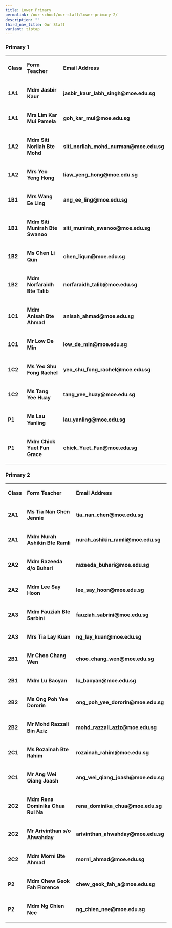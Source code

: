 ```yaml
---
title: Lower Primary
permalink: /our-school/our-staff/lower-primary-2/
description: ""
third_nav_title: Our Staff
variant: tiptap
---
```

<h3><strong>Primary 1</strong></h3>
<table>
<tbody>
<tr>
<td rowspan="1" colspan="1">
<p><strong>Class</strong>
</p>
</td>
<td rowspan="1" colspan="1">
<p><strong>Form Teacher</strong>
</p>
</td>
<td rowspan="1" colspan="1">
<p><strong>Email Address</strong>
</p>
</td>
</tr>
<tr>
<td rowspan="1" colspan="1">
<p><strong>1A1</strong>
</p>
</td>
<td rowspan="1" colspan="1">
<p><strong>Mdm Jasbir Kaur</strong>
</p>
</td>
<td rowspan="1" colspan="1">
<p><strong>jasbir_kaur_labh_singh@moe.edu.sg</strong>
</p>
</td>
</tr>
<tr>
<td rowspan="1" colspan="1">
<p><strong>1A1</strong>
</p>
</td>
<td rowspan="1" colspan="1">
<p><strong>Mrs Lim Kar Mui Pamela</strong>
</p>
</td>
<td rowspan="1" colspan="1">
<p><strong>goh_kar_mui@moe.edu.sg</strong>
</p>
</td>
</tr>
<tr>
<td rowspan="1" colspan="1">
<p><strong>1A2</strong>
</p>
</td>
<td rowspan="1" colspan="1">
<p><strong>Mdm Siti Norliah Bte Mohd</strong>
</p>
</td>
<td rowspan="1" colspan="1">
<p><strong>siti_norliah_mohd_nurman@moe.edu.sg</strong>
</p>
</td>
</tr>
<tr>
<td rowspan="1" colspan="1">
<p><strong>1A2</strong>
</p>
</td>
<td rowspan="1" colspan="1">
<p><strong>Mrs Yeo Yeng Hong</strong>
</p>
</td>
<td rowspan="1" colspan="1">
<p><strong>liaw_yeng_hong@moe.edu.sg</strong>
</p>
</td>
</tr>
<tr>
<td rowspan="1" colspan="1">
<p><strong>1B1</strong>
</p>
</td>
<td rowspan="1" colspan="1">
<p><strong>Mrs Wang Ee Ling</strong>
</p>
</td>
<td rowspan="1" colspan="1">
<p><strong>ang_ee_ling@moe.edu.sg</strong>
</p>
</td>
</tr>
<tr>
<td rowspan="1" colspan="1">
<p><strong>1B1</strong>
</p>
</td>
<td rowspan="1" colspan="1">
<p><strong>Mdm Siti Munirah Bte Swanoo</strong>
</p>
</td>
<td rowspan="1" colspan="1">
<p><strong>siti_munirah_swanoo@moe.edu.sg</strong>
</p>
</td>
</tr>
<tr>
<td rowspan="1" colspan="1">
<p><strong>1B2</strong>
</p>
</td>
<td rowspan="1" colspan="1">
<p><strong>Ms Chen Li Qun</strong>
</p>
</td>
<td rowspan="1" colspan="1">
<p><strong>chen_liqun@moe.edu.sg</strong>
</p>
</td>
</tr>
<tr>
<td rowspan="1" colspan="1">
<p><strong>1B2</strong>
</p>
</td>
<td rowspan="1" colspan="1">
<p><strong>Mdm Norfaraidh Bte Talib</strong>
</p>
</td>
<td rowspan="1" colspan="1">
<p><strong>norfaraidh_talib@moe.edu.sg</strong>
</p>
</td>
</tr>
<tr>
<td rowspan="1" colspan="1">
<p><strong>1C1</strong>
</p>
</td>
<td rowspan="1" colspan="1">
<p><strong>Mdm Anisah Bte Ahmad</strong>
</p>
</td>
<td rowspan="1" colspan="1">
<p><strong>anisah_ahmad@moe.edu.sg</strong>
</p>
</td>
</tr>
<tr>
<td rowspan="1" colspan="1">
<p><strong>1C1</strong>
</p>
</td>
<td rowspan="1" colspan="1">
<p><strong>Mr Low De Min</strong>
</p>
</td>
<td rowspan="1" colspan="1">
<p><strong>low_de_min@moe.edu.sg</strong>
</p>
</td>
</tr>
<tr>
<td rowspan="1" colspan="1">
<p><strong>1C2</strong>
</p>
</td>
<td rowspan="1" colspan="1">
<p><strong>Ms Yeo Shu Fong Rachel</strong>
</p>
</td>
<td rowspan="1" colspan="1">
<p><strong>yeo_shu_fong_rachel@moe.edu.sg</strong>
</p>
</td>
</tr>
<tr>
<td rowspan="1" colspan="1">
<p><strong>1C2</strong>
</p>
</td>
<td rowspan="1" colspan="1">
<p><strong>Ms Tang Yee Huay</strong>
</p>
</td>
<td rowspan="1" colspan="1">
<p><strong>tang_yee_huay@moe.edu.sg</strong>
</p>
</td>
</tr>
<tr>
<td rowspan="1" colspan="1">
<p><strong>P1</strong>
</p>
</td>
<td rowspan="1" colspan="1">
<p><strong>Ms Lau Yanling</strong>
</p>
</td>
<td rowspan="1" colspan="1">
<p><strong>lau_yanling@moe.edu.sg</strong>
</p>
</td>
</tr>
<tr>
<td rowspan="1" colspan="1">
<p><strong>P1</strong>
</p>
</td>
<td rowspan="1" colspan="1">
<p><strong>Mdm Chick Yuet Fun Grace</strong>
</p>
</td>
<td rowspan="1" colspan="1">
<p><strong>chick_Yuet_Fun@moe.edu.sg</strong>
</p>
</td>
</tr>
</tbody>
</table>
<h3><strong>Primary 2</strong></h3>
<table>
<tbody>
<tr>
<td rowspan="1" colspan="1">
<p><strong>Class</strong>
</p>
</td>
<td rowspan="1" colspan="1">
<p><strong>Form Teacher</strong>
</p>
</td>
<td rowspan="1" colspan="1">
<p><strong>Email Address</strong>
</p>
</td>
</tr>
<tr>
<td rowspan="1" colspan="1">
<p><strong>2A1</strong>
</p>
</td>
<td rowspan="1" colspan="1">
<p><strong>Ms Tia Nan Chen Jennie</strong>
</p>
</td>
<td rowspan="1" colspan="1">
<p><strong>tia_nan_chen@moe.edu.sg</strong>
</p>
</td>
</tr>
<tr>
<td rowspan="1" colspan="1">
<p><strong>2A1</strong>
</p>
</td>
<td rowspan="1" colspan="1">
<p><strong>Mdm Nurah Ashikin Bte Ramli</strong>
</p>
</td>
<td rowspan="1" colspan="1">
<p><strong>nurah_ashikin_ramli@moe.edu.sg</strong>
</p>
</td>
</tr>
<tr>
<td rowspan="1" colspan="1">
<p><strong>2A2</strong>
</p>
</td>
<td rowspan="1" colspan="1">
<p><strong>Mdm Razeeda d/o Buhari</strong>
</p>
</td>
<td rowspan="1" colspan="1">
<p><strong>razeeda_buhari@moe.edu.sg</strong>
</p>
</td>
</tr>
<tr>
<td rowspan="1" colspan="1">
<p><strong>2A2</strong>
</p>
</td>
<td rowspan="1" colspan="1">
<p><strong>Mdm Lee Say Hoon</strong>
</p>
</td>
<td rowspan="1" colspan="1">
<p><strong>lee_say_hoon@moe.edu.sg</strong>
</p>
</td>
</tr>
<tr>
<td rowspan="1" colspan="1">
<p><strong>2A3</strong>
</p>
</td>
<td rowspan="1" colspan="1">
<p><strong>Mdm Fauziah Bte Sarbini</strong>
</p>
</td>
<td rowspan="1" colspan="1">
<p><strong>fauziah_sabrini@moe.edu.sg</strong>
</p>
</td>
</tr>
<tr>
<td rowspan="1" colspan="1">
<p><strong>2A3</strong>
</p>
</td>
<td rowspan="1" colspan="1">
<p><strong>Mrs Tia Lay Kuan</strong>
</p>
</td>
<td rowspan="1" colspan="1">
<p><strong>ng_lay_kuan@moe.edu.sg</strong>
</p>
</td>
</tr>
<tr>
<td rowspan="1" colspan="1">
<p><strong>2B1</strong>
</p>
</td>
<td rowspan="1" colspan="1">
<p><strong>Mr Choo Chang Wen</strong>
</p>
</td>
<td rowspan="1" colspan="1">
<p><strong>choo_chang_wen@moe.edu.sg</strong>
</p>
</td>
</tr>
<tr>
<td rowspan="1" colspan="1">
<p><strong>2B1</strong>
</p>
</td>
<td rowspan="1" colspan="1">
<p><strong>Mdm Lu Baoyan</strong>
</p>
</td>
<td rowspan="1" colspan="1">
<p><strong>lu_baoyan@moe.edu.sg</strong>
</p>
</td>
</tr>
<tr>
<td rowspan="1" colspan="1">
<p><strong>2B2</strong>
</p>
</td>
<td rowspan="1" colspan="1">
<p><strong>Ms Ong Poh Yee Dororin</strong>
</p>
</td>
<td rowspan="1" colspan="1">
<p><strong>ong_poh_yee_dororin@moe.edu.sg</strong>
</p>
</td>
</tr>
<tr>
<td rowspan="1" colspan="1">
<p><strong>2B2</strong>
</p>
</td>
<td rowspan="1" colspan="1">
<p><strong>Mr Mohd Razzali Bin Aziz</strong>
</p>
</td>
<td rowspan="1" colspan="1">
<p><strong>mohd_razzali_aziz@moe.edu.sg</strong>
</p>
</td>
</tr>
<tr>
<td rowspan="1" colspan="1">
<p><strong>2C1</strong>
</p>
</td>
<td rowspan="1" colspan="1">
<p><strong>Ms Rozainah Bte Rahim</strong>
</p>
</td>
<td rowspan="1" colspan="1">
<p><strong>rozainah_rahim@moe.edu.sg</strong>
</p>
</td>
</tr>
<tr>
<td rowspan="1" colspan="1">
<p><strong>2C1</strong>
</p>
</td>
<td rowspan="1" colspan="1">
<p><strong>Mr Ang Wei Qiang Joash</strong>
</p>
</td>
<td rowspan="1" colspan="1">
<p><strong>ang_wei_qiang_joash@moe.edu.sg</strong>
</p>
</td>
</tr>
<tr>
<td rowspan="1" colspan="1">
<p><strong>2C2</strong>
</p>
</td>
<td rowspan="1" colspan="1">
<p><strong>Mdm Rena Dominika Chua Rui Na</strong>
</p>
</td>
<td rowspan="1" colspan="1">
<p><strong>rena_dominika_chua@moe.edu.sg</strong>
</p>
</td>
</tr>
<tr>
<td rowspan="1" colspan="1">
<p><strong>2C2</strong>
</p>
</td>
<td rowspan="1" colspan="1">
<p><strong>Mr Arivinthan s/o Ahwahday</strong>
</p>
</td>
<td rowspan="1" colspan="1">
<p><strong>arivinthan_ahwahday@moe.edu.sg</strong>
</p>
</td>
</tr>
<tr>
<td rowspan="1" colspan="1">
<p><strong>2C2</strong>
</p>
</td>
<td rowspan="1" colspan="1">
<p><strong>Mdm Morni Bte Ahmad</strong>
</p>
</td>
<td rowspan="1" colspan="1">
<p><strong>morni_ahmad@moe.edu.sg</strong>
</p>
</td>
</tr>
<tr>
<td rowspan="1" colspan="1">
<p><strong>P2</strong>
</p>
</td>
<td rowspan="1" colspan="1">
<p><strong>Mdm Chew Geok Fah Florence</strong>
</p>
</td>
<td rowspan="1" colspan="1">
<p><strong>chew_geok_fah_a@moe.edu.sg</strong>
</p>
</td>
</tr>
<tr>
<td rowspan="1" colspan="1">
<p><strong>P2</strong>
</p>
</td>
<td rowspan="1" colspan="1">
<p><strong>Mdm Ng Chien Nee</strong>
</p>
</td>
<td rowspan="1" colspan="1">
<p><strong>ng_chien_nee@moe.edu.sg</strong>
</p>
</td>
</tr>
</tbody>
</table>
<p></p>